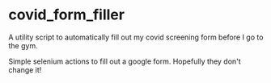 # covid_form_filler
A utility script to automatically fill out my covid screening form before I go to the gym.

Simple selenium actions to fill out a google form. Hopefully they don't change it!
